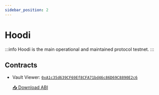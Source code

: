```yaml
---
sidebar_position: 2
---
```


# Hoodi

:::info
Hoodi is the main operational and maintained protocol testnet.
:::

## Contracts

- Vault Viewer: [`0xA1c35d639CF69Ef8CFA71bd46c86D69C8890E2c6`](https://hoodi.etherscan.io/address/0xA1c35d639CF69Ef8CFA71bd46c86D69C8890E2c6)

  <a href="/si-lidity/abi/VaultViewer.json" download>📥 Download ABI</a>
